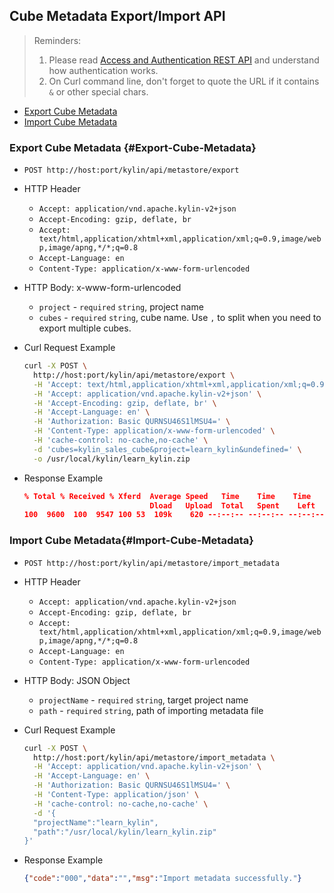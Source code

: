 ## Cube Metadata Export/Import API

> Reminders:
>
> 1. Please read [Access and Authentication REST API](authentication.en.md) and understand how authentication works.
> 2. On Curl command line, don't forget to quote the URL if it contains `&` or other special chars.



* [Export Cube Metadata](#Export-Cube-Metadata)
* [Import Cube Metadata](#Import-Cube-Metadata)



### Export Cube Metadata {#Export-Cube-Metadata}

- `POST http://host:port/kylin/api/metastore/export`
- HTTP Header
  - `Accept: application/vnd.apache.kylin-v2+json`
  - `Accept-Encoding: gzip, deflate, br` 
  - `Accept: text/html,application/xhtml+xml,application/xml;q=0.9,image/webp,image/apng,*/*;q=0.8`
  - `Accept-Language: en`
  - `Content-Type: application/x-www-form-urlencoded`
- HTTP Body: x-www-form-urlencoded
  - `project` - `required` `string`, project name
  - `cubes` - `required` `string`, cube name. Use `,` to split when you need to export multiple cubes.


- Curl Request Example

  ```sh
  curl -X POST \
    http://host:port/kylin/api/metastore/export \
    -H 'Accept: text/html,application/xhtml+xml,application/xml;q=0.9,image/webp,image/apng,*/*;q=0.8' \
    -H 'Accept: application/vnd.apache.kylin-v2+json' \
    -H 'Accept-Encoding: gzip, deflate, br' \
    -H 'Accept-Language: en' \
    -H 'Authorization: Basic QURNSU46S1lMSU4=' \
    -H 'Content-Type: application/x-www-form-urlencoded' \
    -H 'cache-control: no-cache,no-cache' \
    -d 'cubes=kylin_sales_cube&project=learn_kylin&undefined=' \
    -o /usr/local/kylin/learn_kylin.zip
  ```


- Response Example

  ```json
  % Total % Received % Xferd  Average Speed   Time    Time    Time  	Current
                              Dload   Upload  Total   Spent    Left  	Speed
  100  9600  100  9547 100 53  109k    620 --:--:-- --:--:-- --:--:--  109k
  ```


### Import Cube Metadata{#Import-Cube-Metadata}

- `POST http://host:port/kylin/api/metastore/import_metadata`
- HTTP Header
  - `Accept: application/vnd.apache.kylin-v2+json`
  - `Accept-Encoding: gzip, deflate, br` 
  - `Accept: text/html,application/xhtml+xml,application/xml;q=0.9,image/webp,image/apng,*/*;q=0.8`
  - `Accept-Language: en`
  - `Content-Type: application/x-www-form-urlencoded`
- HTTP Body: JSON Object
  - `projectName` - `required` `string`, target project name
  - `path` - `required` `string`, path of importing metadata file

- Curl Request Example

  ```sh
  curl -X POST \
    http://host:port/kylin/api/metastore/import_metadata \
    -H 'Accept: application/vnd.apache.kylin-v2+json' \
    -H 'Accept-Language: en' \
    -H 'Authorization: Basic QURNSU46S1lMSU4=' \
    -H 'Content-Type: application/json' \
    -H 'cache-control: no-cache,no-cache' \
    -d '{
  	"projectName":"learn_kylin",
  	"path":"/usr/local/kylin/learn_kylin.zip"
  }'
  ```

* Response Example

  ```json
  {"code":"000","data":"","msg":"Import metadata successfully."}
  ```